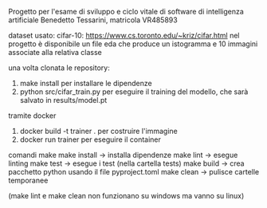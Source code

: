 Progetto per l'esame di sviluppo e ciclo vitale di software di intelligenza artificiale
Benedetto Tessarini, matricola VR485893

dataset usato: cifar-10: https://www.cs.toronto.edu/~kriz/cifar.html
nel progetto è disponibile un file eda che produce un istogramma e 10 immagini associate alla relativa classe

una volta clonata le repository:
1) make install per installare le dipendenze
2) python src/cifar_train.py per eseguire il training del modello, che sarà salvato in results/model.pt

tramite docker
1) docker build -t trainer .  per costruire l'immagine
2) docker run trainer         per eseguire il container

comandi make
make install -> installa dipendenze
make lint -> esegue linting 
make test -> esegue i test (nella cartella tests)
make build -> crea pacchetto python usando il file pyproject.toml
make clean -> pulisce cartelle temporanee

(make lint e make clean non funzionano su windows ma vanno su linux)
